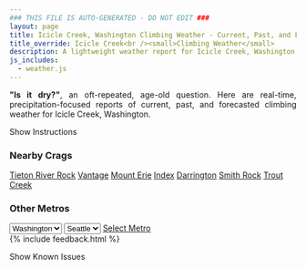 ```yaml
---
### THIS FILE IS AUTO-GENERATED - DO NOT EDIT ###
layout: page
title: Icicle Creek, Washington Climbing Weather - Current, Past, and Forecasted
title_override: Icicle Creek<br /><small>Climbing Weather</small>
description: A lightweight weather report for Icicle Creek, Washington. Optimized for slow internet connections.
js_includes:
  - weather.js
---
```


<section class="measure center lh-copy f5-ns f6 ph2 mv4" style="text-align: justify;">
<strong>"Is it dry?"</strong>, an oft-repeated, age-old question. Here are real-time,
precipitation-focused reports of current, past, and forecasted climbing weather for Icicle Creek, Washington.
</section>

<p id="settings-toggle" class="mw5 b center tc hover-light-red black-70 pointer">Show Instructions</p>
<section id="settings" class="overflow-hidden" style="display:none;">
    <div class="mv2 ph2 center">
        <div class="fn f6 tc pv2">
            <p class="measure lh-copy center"><strong>Show/hide hourly forecasts</strong> by clicking the desired day.</p>
            <hr class="mw5 p0 mv2 o-60 b0 bt b--light-red light-red bg-light-red">
            <p class="measure lh-copy center"><strong>Current and Past conditions</strong> are measured by the nearest weather station. <strong>Forecast conditions</strong> are calculated and polled separately.</p>
            <hr class="mw5 p0 mv2 o-60 b0 bt b--light-red light-red bg-light-red">
            <p class="measure lh-copy center"><strong>Having issues?</strong> Try <a id="clear-cache" class="no-underline relative fancy-link light-red hover-light-red" href="#">clearing the local cache</a>.</p>
            <hr class="mw5 p0 mv2 o-60 b0 bt b--light-red light-red bg-light-red">
            <p class="measure lh-copy center">Weather data sourced from <a class="no-underline fancy-link relative light-red" target="_blank" href="https://www.weather.gov/documentation/services-web-api">weather.gov</a>.</p>
        </div>
    </div>
</section>
<section id="weather" data-crag="icicle-creek-washington" class="mv4-ns mv3 ph2 center"></section>
<section id="nearby" class="tc lh-copy">
  <h3>Nearby Crags</h3>
<a class="nowrap no-underline fancy-link relative light-red mh3" href="/crags/tieton-river-rock-washington-weather.html">Tieton River Rock</a>
<a class="nowrap no-underline fancy-link relative light-red mh3" href="/crags/vantage-washington-weather.html">Vantage</a>
<a class="nowrap no-underline fancy-link relative light-red mh3" href="/crags/mount-erie-washington-weather.html">Mount Erie</a>
<a class="nowrap no-underline fancy-link relative light-red mh3" href="/crags/index-washington-weather.html">Index</a>
<a class="nowrap no-underline fancy-link relative light-red mh3" href="/crags/darrington-washington-weather.html">Darrington</a>
<a class="nowrap no-underline fancy-link relative light-red mh3" href="/crags/smith-rock-oregon-weather.html">Smith Rock</a>
<a class="nowrap no-underline fancy-link relative light-red mh3" href="/crags/trout-creek-oregon-weather.html">Trout Creek</a>
</section>
<section id="nearby" class="tc lh-copy">
  <h3>Other Metros</h3>
  <select class="ma1 bg-near-white pa2" id="stateSel">
    <option value="Texas">Texas</option>
    <option value="Washington" selected>Washington</option>
    <option value="Colorado">Colorado</option>
    <option value="Tennessee">Tennessee</option>
    <option value="Utah">Utah</option>
    <option value="California">California</option>
  </select>
  <select class="ma1 bg-near-white pa2" id="citySel">
    <option value="Seattle" selected>Seattle</option>
  </select>
  <a id="selectMetro" class="f6 link dim ph3 pv2 ma1 dib white bg-light-red" href="/crags/seattle-washington-weather.html">Select Metro</a>
  <script>
    var states = [];
    states["Texas"] = "Austin"
    states["Washington"] = "Seattle"
    states["Colorado"] = "Denver"
    states["Tennessee"] = "Nashville"
    states["Utah"] = "Salt Lake City"
    states["California"] = "San Francisco|Los Angeles"
  </script>
</section>
{% include feedback.html %}
<p id="issues-toggle" class="mw5 b center tc hover-light-red black-70 pointer">Show Known Issues</p>
<section id="issues" class="overflow-hidden tc f6">
</section>

<script>
  var weekly_OTX_35_103 = {"updated":"2024-02-15T08:07:58+00:00","units":"us","forecastGenerator":"BaselineForecastGenerator","generatedAt":"2024-02-15T08:31:30+00:00","updateTime":"2024-02-15T08:07:58+00:00","validTimes":"2024-02-15T02:00:00+00:00/P7DT2H","elevation":{"unitCode":"wmoUnit:m","value":627.888},"periods":[{"number":1,"name":"Overnight","startTime":"2024-02-15T00:00:00-08:00","endTime":"2024-02-15T06:00:00-08:00","isDaytime":false,"temperature":22,"temperatureUnit":"F","temperatureTrend":null,"probabilityOfPrecipitation":{"unitCode":"wmoUnit:percent","value":80},"dewpoint":{"unitCode":"wmoUnit:degC","value":-7.777777777777778},"relativeHumidity":{"unitCode":"wmoUnit:percent","value":79},"windSpeed":"10 mph","windDirection":"SE","icon":"https://api.weather.gov/icons/land/night/snow,80?size=medium","shortForecast":"Snow","detailedForecast":"Snow. Cloudy, with a low around 22. Southeast wind around 10 mph. Chance of precipitation is 80%. New snow accumulation of 3 to 5 inches possible."},{"number":2,"name":"Thursday","startTime":"2024-02-15T06:00:00-08:00","endTime":"2024-02-15T18:00:00-08:00","isDaytime":true,"temperature":29,"temperatureUnit":"F","temperatureTrend":"falling","probabilityOfPrecipitation":{"unitCode":"wmoUnit:percent","value":70},"dewpoint":{"unitCode":"wmoUnit:degC","value":-5.555555555555555},"relativeHumidity":{"unitCode":"wmoUnit:percent","value":83},"windSpeed":"7 to 10 mph","windDirection":"E","icon":"https://api.weather.gov/icons/land/day/snow,70/snow,30?size=medium","shortForecast":"Snow Likely","detailedForecast":"Snow likely before 4pm. Cloudy. High near 29, with temperatures falling to around 25 in the afternoon. East wind 7 to 10 mph. Chance of precipitation is 70%. New snow accumulation of 1 to 3 inches possible."},{"number":3,"name":"Thursday Night","startTime":"2024-02-15T18:00:00-08:00","endTime":"2024-02-16T06:00:00-08:00","isDaytime":false,"temperature":14,"temperatureUnit":"F","temperatureTrend":"rising","probabilityOfPrecipitation":{"unitCode":"wmoUnit:percent","value":null},"dewpoint":{"unitCode":"wmoUnit:degC","value":-7.777777777777778},"relativeHumidity":{"unitCode":"wmoUnit:percent","value":83},"windSpeed":"7 mph","windDirection":"E","icon":"https://api.weather.gov/icons/land/night/sct?size=medium","shortForecast":"Partly Cloudy","detailedForecast":"Partly cloudy. Low around 14, with temperatures rising to around 16 overnight. East wind around 7 mph."},{"number":4,"name":"Friday","startTime":"2024-02-16T06:00:00-08:00","endTime":"2024-02-16T18:00:00-08:00","isDaytime":true,"temperature":31,"temperatureUnit":"F","temperatureTrend":null,"probabilityOfPrecipitation":{"unitCode":"wmoUnit:percent","value":null},"dewpoint":{"unitCode":"wmoUnit:degC","value":-6.111111111111111},"relativeHumidity":{"unitCode":"wmoUnit:percent","value":77},"windSpeed":"6 to 9 mph","windDirection":"SE","icon":"https://api.weather.gov/icons/land/day/sct?size=medium","shortForecast":"Mostly Sunny","detailedForecast":"Mostly sunny, with a high near 31. Southeast wind 6 to 9 mph."},{"number":5,"name":"Friday Night","startTime":"2024-02-16T18:00:00-08:00","endTime":"2024-02-17T06:00:00-08:00","isDaytime":false,"temperature":19,"temperatureUnit":"F","temperatureTrend":null,"probabilityOfPrecipitation":{"unitCode":"wmoUnit:percent","value":20},"dewpoint":{"unitCode":"wmoUnit:degC","value":-8.88888888888889},"relativeHumidity":{"unitCode":"wmoUnit:percent","value":73},"windSpeed":"8 mph","windDirection":"E","icon":"https://api.weather.gov/icons/land/night/sct/snow,20?size=medium","shortForecast":"Partly Cloudy then Slight Chance Light Snow","detailedForecast":"A slight chance of snow after 4am. Partly cloudy, with a low around 19. East wind around 8 mph. Chance of precipitation is 20%."},{"number":6,"name":"Saturday","startTime":"2024-02-17T06:00:00-08:00","endTime":"2024-02-17T18:00:00-08:00","isDaytime":true,"temperature":33,"temperatureUnit":"F","temperatureTrend":null,"probabilityOfPrecipitation":{"unitCode":"wmoUnit:percent","value":40},"dewpoint":{"unitCode":"wmoUnit:degC","value":-4.444444444444445},"relativeHumidity":{"unitCode":"wmoUnit:percent","value":78},"windSpeed":"6 to 9 mph","windDirection":"E","icon":"https://api.weather.gov/icons/land/day/snow,30/snow,40?size=medium","shortForecast":"Chance Light Snow","detailedForecast":"A chance of snow. Mostly cloudy, with a high near 33. Chance of precipitation is 40%."},{"number":7,"name":"Saturday Night","startTime":"2024-02-17T18:00:00-08:00","endTime":"2024-02-18T06:00:00-08:00","isDaytime":false,"temperature":27,"temperatureUnit":"F","temperatureTrend":null,"probabilityOfPrecipitation":{"unitCode":"wmoUnit:percent","value":50},"dewpoint":{"unitCode":"wmoUnit:degC","value":-4.444444444444445},"relativeHumidity":{"unitCode":"wmoUnit:percent","value":84},"windSpeed":"8 mph","windDirection":"NE","icon":"https://api.weather.gov/icons/land/night/snow,40/snow,50?size=medium","shortForecast":"Chance Light Snow","detailedForecast":"A chance of snow. Mostly cloudy, with a low around 27. Chance of precipitation is 50%. Little or no snow accumulation expected."},{"number":8,"name":"Sunday","startTime":"2024-02-18T06:00:00-08:00","endTime":"2024-02-18T18:00:00-08:00","isDaytime":true,"temperature":40,"temperatureUnit":"F","temperatureTrend":null,"probabilityOfPrecipitation":{"unitCode":"wmoUnit:percent","value":50},"dewpoint":{"unitCode":"wmoUnit:degC","value":1.1111111111111112},"relativeHumidity":{"unitCode":"wmoUnit:percent","value":85},"windSpeed":"7 mph","windDirection":"NE","icon":"https://api.weather.gov/icons/land/day/snow,50/rain,30?size=medium","shortForecast":"Chance Light Snow then Chance Light Rain","detailedForecast":"A chance of snow before 10am, then a chance of rain between 10am and 4pm. Mostly cloudy, with a high near 40. Chance of precipitation is 50%. Little or no snow accumulation expected."},{"number":9,"name":"Sunday Night","startTime":"2024-02-18T18:00:00-08:00","endTime":"2024-02-19T06:00:00-08:00","isDaytime":false,"temperature":30,"temperatureUnit":"F","temperatureTrend":null,"probabilityOfPrecipitation":{"unitCode":"wmoUnit:percent","value":null},"dewpoint":{"unitCode":"wmoUnit:degC","value":-0.5555555555555556},"relativeHumidity":{"unitCode":"wmoUnit:percent","value":87},"windSpeed":"7 mph","windDirection":"E","icon":"https://api.weather.gov/icons/land/night/bkn?size=medium","shortForecast":"Mostly Cloudy","detailedForecast":"Mostly cloudy, with a low around 30."},{"number":10,"name":"Washington's Birthday","startTime":"2024-02-19T06:00:00-08:00","endTime":"2024-02-19T18:00:00-08:00","isDaytime":true,"temperature":38,"temperatureUnit":"F","temperatureTrend":null,"probabilityOfPrecipitation":{"unitCode":"wmoUnit:percent","value":30},"dewpoint":{"unitCode":"wmoUnit:degC","value":1.1111111111111112},"relativeHumidity":{"unitCode":"wmoUnit:percent","value":90},"windSpeed":"8 mph","windDirection":"E","icon":"https://api.weather.gov/icons/land/day/rain,30?size=medium","shortForecast":"Chance Light Rain","detailedForecast":"A chance of rain after 10am. Mostly cloudy, with a high near 38. Chance of precipitation is 30%."},{"number":11,"name":"Monday Night","startTime":"2024-02-19T18:00:00-08:00","endTime":"2024-02-20T06:00:00-08:00","isDaytime":false,"temperature":28,"temperatureUnit":"F","temperatureTrend":null,"probabilityOfPrecipitation":{"unitCode":"wmoUnit:percent","value":30},"dewpoint":{"unitCode":"wmoUnit:degC","value":-1.1111111111111112},"relativeHumidity":{"unitCode":"wmoUnit:percent","value":87},"windSpeed":"7 mph","windDirection":"W","icon":"https://api.weather.gov/icons/land/night/snow,30?size=medium","shortForecast":"Chance Rain And Snow","detailedForecast":"A chance of rain before 7pm, then a chance of rain and snow. Mostly cloudy, with a low around 28. Chance of precipitation is 30%."},{"number":12,"name":"Tuesday","startTime":"2024-02-20T06:00:00-08:00","endTime":"2024-02-20T18:00:00-08:00","isDaytime":true,"temperature":40,"temperatureUnit":"F","temperatureTrend":null,"probabilityOfPrecipitation":{"unitCode":"wmoUnit:percent","value":30},"dewpoint":{"unitCode":"wmoUnit:degC","value":1.6666666666666667},"relativeHumidity":{"unitCode":"wmoUnit:percent","value":85},"windSpeed":"8 mph","windDirection":"W","icon":"https://api.weather.gov/icons/land/day/snow,30/rain,30?size=medium","shortForecast":"Chance Light Snow then Chance Light Rain","detailedForecast":"A chance of snow before 10am, then a chance of rain. Mostly cloudy, with a high near 40. Chance of precipitation is 30%."},{"number":13,"name":"Tuesday Night","startTime":"2024-02-20T18:00:00-08:00","endTime":"2024-02-21T06:00:00-08:00","isDaytime":false,"temperature":29,"temperatureUnit":"F","temperatureTrend":null,"probabilityOfPrecipitation":{"unitCode":"wmoUnit:percent","value":30},"dewpoint":{"unitCode":"wmoUnit:degC","value":-1.1111111111111112},"relativeHumidity":{"unitCode":"wmoUnit:percent","value":85},"windSpeed":"8 mph","windDirection":"W","icon":"https://api.weather.gov/icons/land/night/snow,20/snow,30?size=medium","shortForecast":"Chance Rain And Snow","detailedForecast":"A slight chance of rain before 7pm, then a chance of rain and snow. Mostly cloudy, with a low around 29. Chance of precipitation is 30%."},{"number":14,"name":"Wednesday","startTime":"2024-02-21T06:00:00-08:00","endTime":"2024-02-21T18:00:00-08:00","isDaytime":true,"temperature":42,"temperatureUnit":"F","temperatureTrend":null,"probabilityOfPrecipitation":{"unitCode":"wmoUnit:percent","value":30},"dewpoint":{"unitCode":"wmoUnit:degC","value":1.6666666666666667},"relativeHumidity":{"unitCode":"wmoUnit:percent","value":84},"windSpeed":"8 mph","windDirection":"NW","icon":"https://api.weather.gov/icons/land/day/snow,30/rain,30?size=medium","shortForecast":"Chance Light Snow then Chance Light Rain","detailedForecast":"A chance of snow before 10am, then a chance of rain between 10am and 5pm. Partly sunny, with a high near 42. Chance of precipitation is 30%."}]}
  var hourly_OTX_35_103 = false
  var crags_config = [
  {
    "name": "Icicle Creek",
    "note": "Granite, so exposed areas dry fast.",
    "mountainProject": "https://www.mountainproject.com/area/105790237/icicle-creek",
    "station": "KEAT",
    "office": "OTX/35,103",
    "coordinates": [
      -120.711,
      47.543
    ]
  }
]</script>
